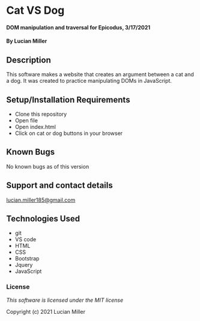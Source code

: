 # Cat VS Dog

#### DOM manipulation and traversal for Epicodus, 3/17/2021

#### By Lucian Miller

## Description

This software makes a website that creates an argument between a cat and a dog. It was created to practice manipulating DOMs in JavaScript.

## Setup/Installation Requirements

* Clone this repository
* Open file
* Open index.html
* Click on cat or dog buttons in your browser

## Known Bugs

No known bugs as of this version

## Support and contact details

lucian.miller185@gmail.com

## Technologies Used

* git
* VS code
* HTML
* CSS
* Bootstrap
* Jquery
* JavaScript

### License

*This software is licensed under the MIT license*

Copyright (c) 2021 Lucian Miller